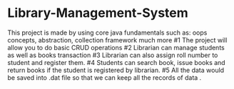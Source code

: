 # Library-Management-System
This project is made by using core java fundamentals such as:  oops concepts, abstraction, collection framework much more
#1 The project will allow you to do basic CRUD operations
#2 Librarian can manage students as well as books transaction
#3 Librarian can also assign roll number to student and register them.
#4 Students can search book, issue books and return books if the student is registered by librarian.
#5 All the data would be saved into .dat file so that we can keep all the records of data . 

